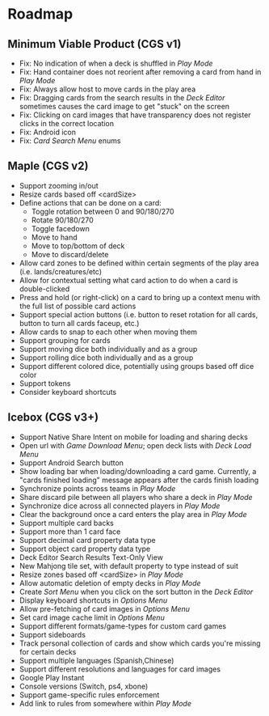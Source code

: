 # Roadmap

## Minimum Viable Product (CGS v1)
- Fix: No indication of when a deck is shuffled in *Play Mode*
- Fix: Hand container does not reorient after removing a card from hand in *Play Mode*
- Fix: Always allow host to move cards in the play area
- Fix: Dragging cards from the search results in the *Deck Editor* sometimes causes the card image to get "stuck" on the screen
- Fix: Clicking on card images that have transparency does not register clicks in the correct location
- Fix: Android icon
- Fix: *Card Search Menu* enums

## Maple (CGS v2)
- Support zooming in/out
- Resize cards based off \<cardSize\>
- Define actions that can be done on a card:
  - Toggle rotation between 0 and 90/180/270
  - Rotate 90/180/270
  - Toggle facedown
  - Move to hand
  - Move to top/bottom of deck
  - Move to discard/delete
- Allow card zones to be defined within certain segments of the play area (i.e. lands/creatures/etc)
- Allow for contextual setting what card action to do when a card is double-clicked
- Press and hold (or right-click) on a card to bring up a context menu with the full list of possible card actions
- Support special action buttons (i.e. button to reset rotation for all cards, button to turn all cards faceup, etc.)
- Allow cards to snap to each other when moving them
- Support grouping for cards
- Support moving dice both individually and as a group
- Support rolling dice both individually and as a group
- Support different colored dice, potentially using groups based off dice color
- Support tokens
- Consider keyboard shortcuts

## Icebox (CGS v3+)
- Support Native Share Intent on mobile for loading and sharing decks
- Open url with *Game Download Menu*; open deck lists with *Deck Load Menu*
- Support Android Search button
- Show loading bar when loading/downloading a card game. Currently, a "cards finished loading" message appears after the cards finish loading
- Synchronize points across teams in *Play Mode*
- Share discard pile between all players who share a deck in *Play Mode*
- Synchronize dice across all connected players in *Play Mode*
- Clear the background once a card enters the play area in *Play Mode*
- Support multiple card backs
- Support more than 1 card face
- Support decimal card property data type
- Support object card property data type
- Deck Editor Search Results Text-Only View
- New Mahjong tile set, with default property to type instead of suit
- Resize zones based off \<cardSize\> in *Play Mode*
- Allow automatic deletion of empty decks in *Play Mode*
- Create *Sort Menu* when you click on the sort button in the *Deck Editor*
- Display keyboard shortcuts in *Options Menu*
- Allow pre-fetching of card images in *Options Menu*
- Set card image cache limit in *Options Menu*
- Support different formats/game-types for custom card games
- Support sideboards
- Track personal collection of cards and show which cards you're missing for certain decks
- Support multiple languages (Spanish,Chinese)
- Support different resolutions and languages for card images
- Google Play Instant
- Console versions (Switch, ps4, xbone)
- Support game-specific rules enforcement
- Add link to rules from somewhere within *Play Mode*

